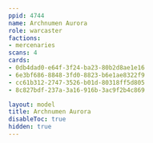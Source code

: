 ```yaml
---
ppid: 4744
name: Archnumen Aurora
role: warcaster
factions:
- mercenaries
scans: 4
cards:
- 0db4dad0-e64f-3f24-ba23-80b2d8ae1e16
- 6e3bf686-8848-3fd0-8823-b6e1ae8322f9
- cc61b312-2747-3526-b01d-80318ff5d805
- 8c827bdf-237a-3a16-916b-3ac9f2b4c869

layout: model
title: Archnumen Aurora
disableToc: true
hidden: true
---
```

